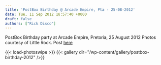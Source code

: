 ```yaml
---
title: 'PostBox Birthday @ Arcade Empire, Pta - 25-08-2012'
date: Tue, 11 Sep 2012 18:57:40 +0000
draft: false
authors: ["Rick Disco"]
---
```


PostBox Birthday party at Arcade Empire, Pretoria, 25 August 2012 Photos courtesy of Little Rock. Post [here](/2012/09/11/video-mix-postbox-birthday-2012-08-25/)


{{< load-photoswipe >}}
{{< gallery dir="/wp-content/gallery/postbox-birthday-2012" />}}